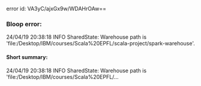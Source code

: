error id: VA3yC/ajxGx9w/WDAHrOAw==
### Bloop error:

24/04/19 20:38:18 INFO SharedState: Warehouse path is 'file:<HOME>/Desktop/IBM/courses/Scala%20EPFL/scala-project/spark-warehouse'.
#### Short summary: 

24/04/19 20:38:18 INFO SharedState: Warehouse path is 'file:<HOME>/Desktop/IBM/courses/Scala%20EPFL/...